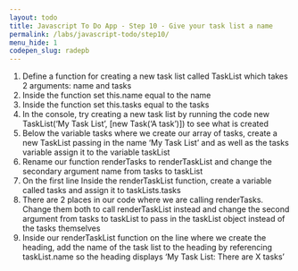 ```yaml
---
layout: todo
title: Javascript To Do App - Step 10 - Give your task list a name
permalink: /labs/javascript-todo/step10/
menu_hide: 1
codepen_slug: radepb
---
```


1. Define a function for creating a new task list called TaskList which takes 2 arguments: name and tasks
2. Inside the function set this.name equal to the name
3. Inside the function set this.tasks equal to the tasks
4. In the console, try creating a new task list by running the code new TaskList(‘My Task List’, [new Task(‘A task’)]) to see what is created
5. Below the variable tasks where we create our array of tasks, create a new TaskList passing in the name ‘My Task List’ and as well as the tasks variable assign it to the variable taskList
6. Rename our function renderTasks to renderTaskList and change the secondary argument name from tasks to taskList
7. On the first line Inside the renderTaskList function, create a variable called tasks and assign it to taskLists.tasks
8. There are 2 places in our code where we are calling renderTasks. Change them both to call renderTaskList instead and change the second argument from tasks to taskList to pass in the taskList object instead of the tasks themselves
9. Inside our renderTaskList function on the line where we create the heading, add the name of the task list to the heading by referencing taskList.name so the heading displays ‘My Task List: There are X tasks’
